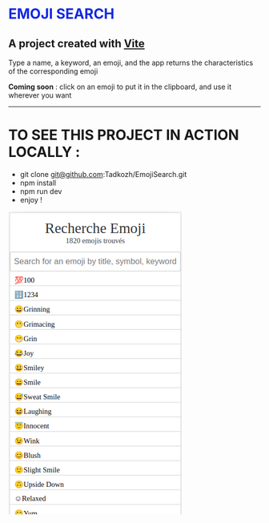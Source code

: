 <h1 style="color: rgb(20, 41, 225)">EMOJI SEARCH</h1>

## A project created with [Vite](https://vitejs.dev/)

Type a name, a keyword, an emoji, and the app returns the characteristics of the corresponding emoji

**Coming soon** : click on an emoji to put it in the clipboard, and use it wherever you want
- - -
# TO SEE THIS PROJECT IN ACTION LOCALLY :

- git clone git@github.com:Tadkozh/EmojiSearch.git
- npm install
- npm run dev
- enjoy !

![Emoji Search](public/CaptureEmojiSearch.png "Un panel de 1820 emojis !")

